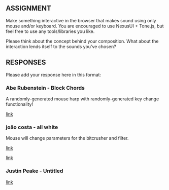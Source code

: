 ## ASSIGNMENT

Make something interactive in the browser that makes sound using only mouse and/or keyboard. You are encouraged to use NexusUI + Tone.js, but feel free to use any tools/libraries you like. 

Please think about the concept behind your composition. What about the interaction lends itself to the sounds you've chosen?

## RESPONSES

Please add your response here in this format: 

### Abe Rubenstein - Block Chords

A randomly-generated mouse harp with randomly-generated key change functionality!

[link](http://abe.sh/block-chords/)

### joão costa - all white

Mouse will change parameters for the bitcrusher and filter.

[link](http://104.131.172.147:3000/)

[link](http://abe.sh/block-chords/)

### Justin Peake - Untitled

[link](http://104.131.171.245:3000/untitled/)
